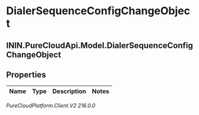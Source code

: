 # DialerSequenceConfigChangeObject

## ININ.PureCloudApi.Model.DialerSequenceConfigChangeObject

## Properties

|Name | Type | Description | Notes|
|------------ | ------------- | ------------- | -------------|



_PureCloudPlatform.Client.V2 216.0.0_

